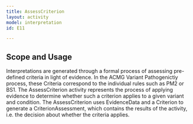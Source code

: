 ```yaml
---
title: AssessCriterion
layout: activity
model: interpretation
id: E11

---
```


Scope and Usage
---------------

Interpretations are generated through a formal process of assessing pre-defined criteria in light of evidence.   In the ACMG Variant Pathogenictiy process, these Criteria correspond to the individual rules such as PM2 or BS1.  The AssessCriterion activity represents the process of applying evidence to determine whether such a criterion applies to a given variant and condition.  The AssessCriterion uses EvidenceData and a Criterion to generate a CriterionAssessment, which contains the results of the activity, i.e. the decision about whether the criteria applies.


